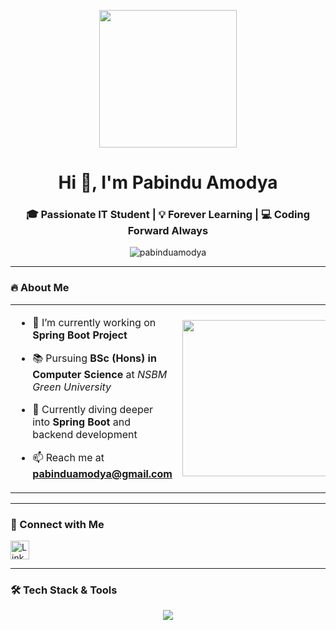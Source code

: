 <p align="center">
  <img src="https://raw.githubusercontent.com/7oSkaaa/7oSkaaa/refs/heads/main/Images/about_me.gif" width="220" />
</p>

<h1 align="center">Hi 👋, I'm Pabindu Amodya</h1>
<h3 align="center">🎓 Passionate IT Student | 💡 Forever Learning | 💻 Coding Forward Always</h3>

<p align="center">
  <img src="https://komarev.com/ghpvc/?username=pabinduamodya&label=Profile%20views&color=0e75b6&style=flat" alt="pabinduamodya" />
</p>

---

### 🔥 About Me
<table>
  <tr>
    <td>

- 🔭 I’m currently working on **Spring Boot Project**  
- 📚 Pursuing **BSc (Hons) in Computer Science** at *NSBM Green University*  
- 🌱 Currently diving deeper into **Spring Boot** and backend development  
- 📫 Reach me at **pabinduamodya@gmail.com**

    </td>
    <td>
      <img src="https://raw.githubusercontent.com/7oSkaaa/7oSkaaa/main/Images/Right_Side.gif" width="250"/>
    </td>
  </tr>
</table>

---

### 🤝 Connect with Me
<p align="left">
  <a href="https://linkedin.com/in/pabindu manawadu" target="blank">
    <img align="center" src="https://skillicons.dev/icons?i=linkedin" alt="LinkedIn" height="30" />
  </a>
</p>

---

### 🛠️ Tech Stack & Tools
<p align="center">
  <img src="https://skillicons.dev/icons?i=java,spring,mongodb,mysql,express,nodejs,react,js,tailwind,bootstrap,androidstudio,flutter,firebase,figma,git,postman,c" />
</p>
